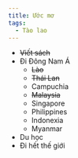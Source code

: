 ```yaml
---
title: Ước mơ
tags:
  - Tào lao
---
```


- ~~Viết sách~~
- Đi Đông Nam Á
  - ~~Lào~~
  - ~~Thái Lan~~
  - Campuchia
  - ~~Malaysia~~
  - Singapore
  - Philippines
  - Indonexia
  - Myanmar
- Du học
- Đi hết thế giới
